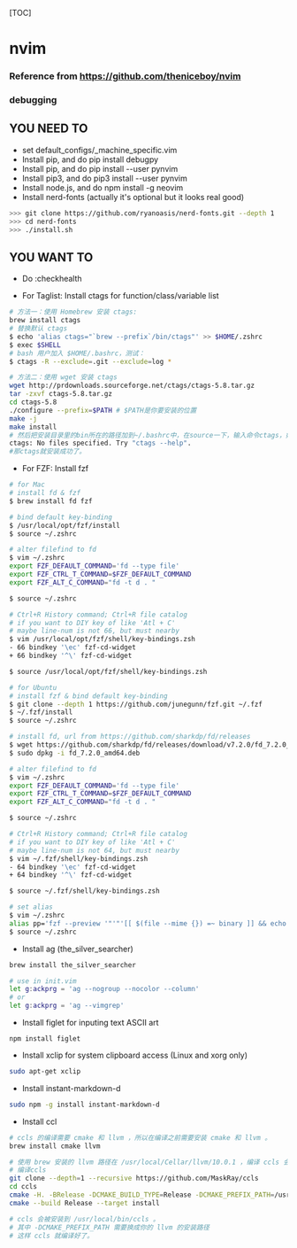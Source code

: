 [TOC]
# nvim
### Reference from https://github.com/theniceboy/nvim
### debugging

## YOU NEED TO
* set default_configs/_machine_specific.vim
* Install pip, and do pip install debugpy
* Install pip, and do pip install --user pynvim
* Install pip3, and do pip3 install --user pynvim
* Install node.js, and do npm install -g neovim
* Install nerd-fonts (actually it's optional but it looks real good)
```bash
>>> git clone https://github.com/ryanoasis/nerd-fonts.git --depth 1
>>> cd nerd-fonts
>>> ./install.sh
```
## YOU WANT TO

* Do :checkhealth

* For Taglist: Install ctags for function/class/variable list
```bash
# 方法一：使用 Homebrew 安装 ctags:
brew install ctags
# 替换默认 ctags
$ echo 'alias ctags="`brew --prefix`/bin/ctags"' >> $HOME/.zshrc
$ exec $SHELL
# bash 用户加入 $HOME/.bashrc，测试：
$ ctags -R --exclude=.git --exclude=log *

# 方法二：使用 wget 安装 ctags
wget http://prdownloads.sourceforge.net/ctags/ctags-5.8.tar.gz
tar -zxvf ctags-5.8.tar.gz
cd ctags-5.8
./configure --prefix=$PATH # $PATH是你要安装的位置
make -j
make install
# 然后把安装目录里的bin所在的路径加到~/.bashrc中，在source一下，输入命令ctags，如果输出
ctags: No files specified. Try "ctags --help". 
#那ctags就安装成功了。
```
* For FZF: Install fzf
```bash
# for Mac
# install fd & fzf
$ brew install fd fzf

# bind default key-binding
$ /usr/local/opt/fzf/install
$ source ~/.zshrc

# alter filefind to fd
$ vim ~/.zshrc
export FZF_DEFAULT_COMMAND='fd --type file'
export FZF_CTRL_T_COMMAND=$FZF_DEFAULT_COMMAND
export FZF_ALT_C_COMMAND="fd -t d . "

$ source ~/.zshrc

# Ctrl+R History command; Ctrl+R file catalog
# if you want to DIY key of like 'Atl + C'
# maybe line-num is not 66, but must nearby
$ vim /usr/local/opt/fzf/shell/key-bindings.zsh
- 66 bindkey '\ec' fzf-cd-widget
+ 66 bindkey '^\' fzf-cd-widget

$ source /usr/local/opt/fzf/shell/key-bindings.zsh

# for Ubuntu
# install fzf & bind default key-binding
$ git clone --depth 1 https://github.com/junegunn/fzf.git ~/.fzf
$ ~/.fzf/install
$ source ~/.zshrc

# install fd, url from https://github.com/sharkdp/fd/releases
$ wget https://github.com/sharkdp/fd/releases/download/v7.2.0/fd_7.2.0_amd64.deb
$ sudo dpkg -i fd_7.2.0_amd64.deb

# alter filefind to fd
$ vim ~/.zshrc
export FZF_DEFAULT_COMMAND='fd --type file'
export FZF_CTRL_T_COMMAND=$FZF_DEFAULT_COMMAND
export FZF_ALT_C_COMMAND="fd -t d . "

$ source ~/.zshrc

# Ctrl+R History command; Ctrl+R file catalog
# if you want to DIY key of like 'Atl + C'
# maybe line-num is not 64, but must nearby
$ vim ~/.fzf/shell/key-bindings.zsh
- 64 bindkey '\ec' fzf-cd-widget
+ 64 bindkey '^\' fzf-cd-widget

$ source ~/.fzf/shell/key-bindings.zsh

# set alias
$ vim ~/.zshrc
alias pp='fzf --preview '"'"'[[ $(file --mime {}) =~ binary ]] && echo {} is a binary file || (highlight -O ansi -l {} || coderay {} || rougify {} || cat {}) 2> /dev/null | head -500'"'"
$ source ~/.zshrc
```
* Install ag (the_silver_searcher)
```bash
brew install the_silver_searcher

# use in init.vim
let g:ackprg = 'ag --nogroup --nocolor --column'
# or
let g:ackprg = 'ag --vimgrep'
```

* Install figlet for inputing text ASCII art
```hash
npm install figlet
```
* Install xclip for system clipboard access (Linux and xorg only)
```bash
sudo apt-get xclip
```
* Install instant-markdown-d
```bash
sudo npm -g install instant-markdown-d
```

 * Install ccl
 ```bash
# ccls 的编译需要 cmake 和 llvm ，所以在编译之前需要安装 cmake 和 llvm 。
brew install cmake llvm

# 使用 brew 安装的 llvm 路径在 /usr/local/Cellar/llvm/10.0.1 ，编译 ccls 会用到。
# 编译ccls
git clone --depth=1 --recursive https://github.com/MaskRay/ccls
cd ccls
cmake -H. -BRelease -DCMAKE_BUILD_TYPE=Release -DCMAKE_PREFIX_PATH=/usr/local/Cellar/llvm/10.0.1/lib/cmake -DUSE_SYSTEM_RAPIDJSON=off
cmake --build Release --target install

# ccls 会被安装到 /usr/local/bin/ccls 。
# 其中 -DCMAKE_PREFIX_PATH 需要换成你的 llvm 的安装路径
# 这样 ccls 就编译好了。
 ```
